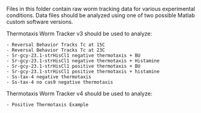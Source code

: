 Files in this folder contain raw worm tracking data for various experimental conditions. Data files should be analyzed using one of two possible Matlab custom software versions. 

Thermotaxis Worm Tracker v3 should be used to analyze:  

	- Reversal Behavior Tracks Tc at 15C 
	- Reversal Behavior Tracks Tc at 23C 
	- Sr-gcy-23.1-strHisCl1 negative thermotaxis + BU
	- Sr-gcy-23.1-strHisCl1 negative thermotaxis + Histamine
	- Sr-gcy-23.1-strHisCl1 positive thermotaxis + BU
	- Sr-gcy-23.1-strHisCl1 positive thermotaxis + histamine
	- Ss-tax-4 negative thermotaxis
	- Ss-tax-4 no cas9 negative thermotaxis


Thermotaxis Worm Tracker v4 should be used to analyze:  

	- Positive Thermotaxis Example